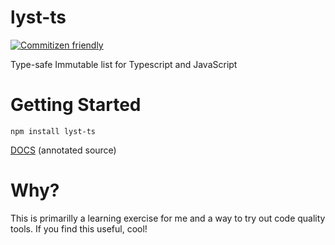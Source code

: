 # lyst-ts

[![Commitizen friendly](https://img.shields.io/badge/commitizen-friendly-brightgreen.svg)](http://commitizen.github.io/cz-cli/)

Type-safe Immutable list for Typescript and JavaScript

# Getting Started

`npm install lyst-ts`

[DOCS](http://www.jethrolarson.com/lyst/docs/src/lyst.html) (annotated source)

# Why?

This is primarilly a learning exercise for me and a way to try out code quality tools. If you find this useful, cool!
